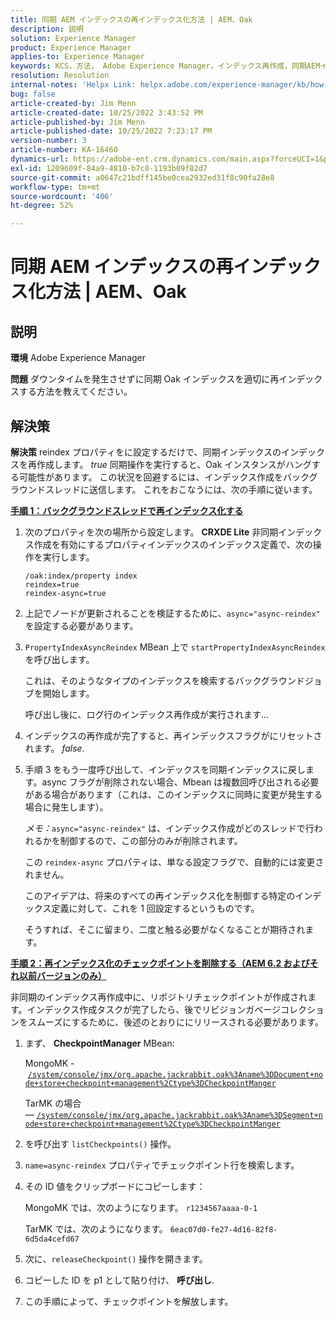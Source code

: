 ```yaml
---
title: 同期 AEM インデックスの再インデックス化方法 | AEM、Oak
description: 説明
solution: Experience Manager
product: Experience Manager
applies-to: Experience Manager
keywords: KCS，方法， Adobe Experience Manager，インデックス再作成，同期AEMインデックス， Oak
resolution: Resolution
internal-notes: 'Helpx Link: helpx.adobe.com/experience-manager/kb/how-to-reindex-a-synchronous-AEM-index-AEM-Oak.html'
bug: false
article-created-by: Jim Menn
article-created-date: 10/25/2022 3:43:52 PM
article-published-by: Jim Menn
article-published-date: 10/25/2022 7:23:17 PM
version-number: 3
article-number: KA-16460
dynamics-url: https://adobe-ent.crm.dynamics.com/main.aspx?forceUCI=1&pagetype=entityrecord&etn=knowledgearticle&id=c36388d0-7b54-ed11-bba2-6045bd006b4b
exl-id: 1209609f-84a9-4810-b7c8-1193b09f82d7
source-git-commit: a0647c21bdff145be0cea2932ed31f8c90fa28e8
workflow-type: tm+mt
source-wordcount: '406'
ht-degree: 52%

---
```


# 同期 AEM インデックスの再インデックス化方法 | AEM、Oak

## 説明


<b>環境</b>
Adobe Experience Manager

<b>問題</b>
ダウンタイムを発生させずに同期 Oak インデックスを適切に再インデックスする方法を教えてください。


## 解決策


<b>解決策</b>
reindex プロパティをに設定するだけで、同期インデックスのインデックスを再作成します。 *true* 同期操作を実行すると、Oak インスタンスがハングする可能性があります。
この状況を回避するには、インデックス作成をバックグラウンドスレッドに送信します。
これをおこなうには、次の手順に従います。

<b><u>手順 1：バックグラウンドスレッドで再インデックス化する</u></b>

1. 次のプロパティを次の場所から設定します。 <b>CRXDE Lite</b> 非同期インデックス作成を有効にするプロパティインデックスのインデックス定義で、次の操作を実行します。<br>

   ```
   /oak:index/property index
   reindex=true
   reindex-async=true
   ```

2. 上記でノードが更新されることを検証するために、`async="async-reindex"` を設定する必要があります。
3. `PropertyIndexAsyncReindex` MBean 上で `startPropertyIndexAsyncReindex` を呼び出します。

   これは、そのようなタイプのインデックスを検索するバックグラウンドジョブを開始します。

   呼び出し後に、ログ行のインデックス再作成が実行されます…
4. インデックスの再作成が完了すると、再インデックスフラグがにリセットされます。 *false*.
5. 手順 3 をもう一度呼び出して、インデックスを同期インデックスに戻します。async フラグが削除されない場合、Mbean は複数回呼び出される必要がある場合があります（これは、このインデックスに同時に変更が発生する場合に発生します）。



   *メモ：*`async="async-reindex"` は、インデックス作成がどのスレッドで行われるかを制御するので、この部分のみが削除されます。

   この `reindex-async` プロパティは、単なる設定フラグで、自動的には変更されません。

   このアイデアは、将来のすべての再インデックス化を制御する特定のインデックス定義に対して、これを 1 回設定するというものです。

   そうすれば、そこに留まり、二度と触る必要がなくなることが期待されます。


<b><u>手順 2：再インデックス化のチェックポイントを削除する（AEM 6.2 およびそれ以前バージョンのみ）</u></b>

非同期のインデックス再作成中に、リポジトリチェックポイントが作成されます。インデックス作成タスクが完了したら、後でリビジョンガベージコレクションをスムーズにするために、後述のとおりににリリースされる必要があります。

1. まず、 <b>CheckpointManager</b> MBean:

   MongoMK - [`/system/console/jmx/org.apache.jackrabbit.oak%3Aname%3DDocument+node+store+checkpoint+management%2Ctype%3DCheckpointManger`](http://localhost:4502/system/console/jmx/org.apache.jackrabbit.oak%3Aname%3DDocument+node+store+checkpoint+management%2Ctype%3DCheckpointManger)

   TarMK の場合 — [`/system/console/jmx/org.apache.jackrabbit.oak%3Aname%3DSegment+node+store+checkpoint+management%2Ctype%3DCheckpointManger`](http://localhost:4502/system/console/jmx/org.apache.jackrabbit.oak%3Aname%3DSegment+node+store+checkpoint+management%2Ctype%3DCheckpointManger)


2. を呼び出す `listCheckpoints()` 操作。
3. `name=async-reindex` プロパティでチェックポイント行を検索します。
4. その ID 値をクリップボードにコピーします：

   MongoMK では、次のようになります。 `r1234567aaaa-0-1`

   TarMK では、次のようになります。 `6eac07d0-fe27-4d16-82f8-6d5da4cefd67`


5. 次に、`releaseCheckpoint()` 操作を開きます。
6. コピーした ID を p1 として貼り付け、 <b>呼び出し</b>.
7. この手順によって、チェックポイントを解放します。
